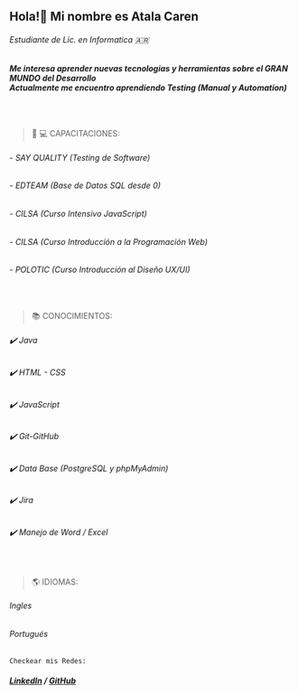 ## **Hola!**:wave: Mi nombre es Atala Caren
######       _Estudiante de Lic. en Informatica_ :argentina:

###### __Me interesa aprender nuevas tecnologias y herramientas sobre el GRAN MUNDO del _Desarrollo___ <br>__Actualmente me encuentro aprendiendo _Testing (Manual y Automation)___

<br>

> :memo: :computer: CAPACITACIONES:
###### - SAY QUALITY (Testing de Software)
###### - EDTEAM (Base de Datos SQL desde 0)
###### - CILSA (Curso Intensivo JavaScript)
###### - CILSA (Curso Introducción a la Programación Web)
###### - POLOTIC (Curso Introducción al Diseño UX/UI)

<br>

> :books: CONOCIMIENTOS:
###### :heavy_check_mark: Java
###### :heavy_check_mark: HTML - CSS
###### :heavy_check_mark: JavaScript
###### :heavy_check_mark: Git-GitHub
###### :heavy_check_mark: Data Base (PostgreSQL y phpMyAdmin)
###### :heavy_check_mark: Jira
###### :heavy_check_mark: Manejo de Word / Excel

<br> 

> :earth_americas: IDIOMAS:
###### Ingles 
###### Portugués

`Checkear mis Redes:`

###### ***[LinkedIn](https://www.linkedin.com/in/caren-atala/) / [GitHub](https://github.com/Caren-A)***

